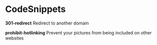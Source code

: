 # CodeSnippets

**301-redirect** Redirect to another domain

**prohibit-hotlinking** Prevent your pictures from being included on other websites

